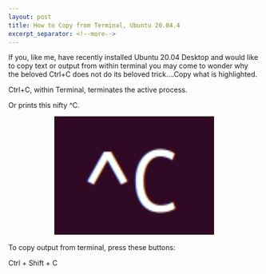 ```yaml
---
layout: post
title: How to Copy from Terminal, Ubuntu 20.04.4
excerpt_separator: <!--more-->
---
```


If you, like me, have recently installed Ubuntu 20.04 Desktop
and would like to copy text or output from within terminal
you may come to wonder why the beloved Ctrl+C does not do its
beloved trick....Copy what is highlighted.

Ctrl+C, within Terminal, terminates the active process.

Or prints this nifty ^C.

<div class="spacer"></div>

<p style="text-align:center">
	<img src="/assets/img/posts/caret_c.png" style="width:50%;min-width:320px;" />
</p>

<div class="spacer"></div>

To copy output from terminal, press these buttons:

Ctrl + Shift + C
